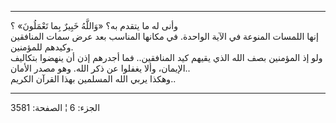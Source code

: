 ------------------------------------------------------------------------

وأنى له ما يتقدم به؟ «وَاللَّهُ خَبِيرٌ بِما تَعْمَلُونَ» ؟  
إنها اللمسات المنوعة في الآية الواحدة. في مكانها المناسب بعد عرض سمات
المنافقين وكيدهم للمؤمنين.  
ولو إذ المؤمنين بصف الله الذي يقيهم كيد المنافقين.. فما أجدرهم إذن أن
ينهضوا بتكاليف الإيمان، وألا يغفلوا عن ذكر الله. وهو مصدر الأمان..  
وهكذا يربي الله المسلمين بهذا القرآن الكريم..

------------------------------------------------------------------------

الجزء: 6 ¦ الصفحة: 3581
